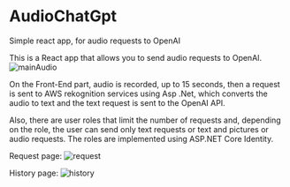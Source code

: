 # AudioChatGpt
Simple react app, for audio requests to OpenAI

This is a React app that allows you to send audio requests to OpenAI. 
![mainAudio](https://github.com/zedicus25/AudioChatGpt/assets/95874337/d45fbdbb-a7ec-408f-917c-1a356742dfad)

On the Front-End part, audio is recorded, up to 15 seconds, then a request is sent to AWS rekognition services using Asp .Net, which converts the audio to text and the text request is sent to the OpenAI API.

Also, there are user roles that limit the number of requests and, depending on the role, the user can send only text requests or text and pictures or audio requests. The roles are implemented using ASP.NET Core Identity.

Request page:
![request](https://github.com/zedicus25/AudioChatGpt/assets/95874337/bbf86c13-36bd-4869-8240-f18e6dfbaa71)

History page:
![history](https://github.com/zedicus25/AudioChatGpt/assets/95874337/06f2f9e8-0233-41e5-b498-249b2fe8fb8f)
